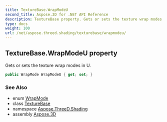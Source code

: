 ```yaml
---
title: TextureBase.WrapModeU
second_title: Aspose.3D for .NET API Reference
description: TextureBase property. Gets or sets the texture wrap modes in U
type: docs
weight: 100
url: /net/aspose.threed.shading/texturebase/wrapmodeu/
---
```

## TextureBase.WrapModeU property

Gets or sets the texture wrap modes in U.

```csharp
public WrapMode WrapModeU { get; set; }
```

### See Also

* enum [WrapMode](../../wrapmode/)
* class [TextureBase](../)
* namespace [Aspose.ThreeD.Shading](../../../aspose.threed.shading/)
* assembly [Aspose.3D](../../../)


